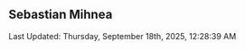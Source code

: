 <h2>Sebastian Mihnea</h2>

<!--RECENT_ACTIVITY:start-->
<!--RECENT_ACTIVITY:end-->
<!--RECENT_ACTIVITY:last_update-->
Last Updated: Thursday, September 18th, 2025, 12:28:39 AM
<!--RECENT_ACTIVITY:last_update_end-->

<!---LOL-STATS-START-HERE--->
<!---LOL-STATS-END-HERE--->
